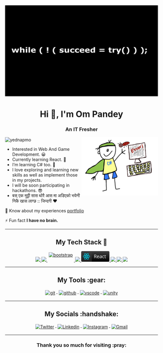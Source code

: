 <p align="center"> <img src="https://github.com/yednapmo/yednapmo/blob/main/cover.jpg" alt="cover" height="300px" width="100%" /> </p>

<h1 align="center">Hi 👋, I'm Om Pandey</h1>
<h3 align="center">An IT Fresher</h3>

<img align="right" alt="myprofile" width="50%" src="https://github.com/yednapmo/yednapmo/blob/main/IMG_0304.jpg">

<p align="left"> <img src="https://komarev.com/ghpvc/?username=yednapmo&label=Profile%20views&color=0e75b6&style=flat" alt="yednapmo" /> </p>




- Interested in Web And Game Development. :grinning:
- Currently learning React. :star_struck:
- I’m learning C# too. :muscle:
- I love exploring and learning new skills as well as implement those in my projects.
- I will be soon participating in hackathons. :sunglasses:
- बस् एक मुठ्ठी सास थोरै आस मा अडिएको भयेनी निकै खास लाग्छ :: जिन्दगी :heart: 

📄 Know about my experiences [portfolio](portfolio)

⚡ Fun fact **I have no brain.**


---
<!-- Badges used from https://github.com/klaasnicolaas/ColoredBadges -->
<h2 align="center">My Tech Stack 🧰</h2>
<p align="center">
<a href="#">
<img src="https://raw.githubusercontent.com/klaasnicolaas/ColoredBadges/master/svg/dev/languages/html.svg">
</a>
<a href="#">
<img src="https://raw.githubusercontent.com/klaasnicolaas/ColoredBadges/master/svg/dev/languages/css3.svg">
</a>
<a href="https://getbootstrap.com/">
    <img src="https://raw.githubusercontent.com/klaasnicolaas/ColoredBadges/master/svg/dev/frameworks/bootstrap.svg" alt="bootstrap" style="vertical-align:top; margin:4px">
</a>
<a href="https://developer.mozilla.org/en-US/docs/Web/JavaScript">
<img src="https://raw.githubusercontent.com/klaasnicolaas/ColoredBadges/master/svg/dev/languages/js.svg">
</a>   
<a href="https://reactjs.org/">
<img src="https://github.com/Cusatelli/Colored-Badges/blob/main/svg/frameworks/react.svg" height="35" />
</a>
<a href="https://learn.microsoft.com/en-us/dotnet/csharp/">
    <img src="https://raw.githubusercontent.com/klaasnicolaas/ColoredBadges/master/svg/dev/languages/csharp.svg">
</a>
 <a href="#">
    <img src="https://raw.githubusercontent.com/klaasnicolaas/ColoredBadges/master/svg/dev/languages/csharp_dotnet.svg">
</a>
 <a href="#">
    <img src="https://raw.githubusercontent.com/klaasnicolaas/ColoredBadges/master/svg/dev/languages/php.svg">
</a>
</p>

---

<h2 align="center">My Tools :gear: </h2>
<p align="center">
<a href="https://git-scm.com">
<img src="https://raw.githubusercontent.com/klaasnicolaas/ColoredBadges/prod/svg/dev/tools/git.svg" alt="git" style="vertical-align:top; margin:4px">
</a>
<a href="https://github.com/yednapmo">
<img src="https://raw.githubusercontent.com/klaasnicolaas/ColoredBadges/prod/svg/dev/services/github.svg" alt="github" style="vertical-align:top; margin:4px">
</a>
<a href="https://code.visualstudio.com/">
<img src="https://raw.githubusercontent.com/klaasnicolaas/ColoredBadges/master/svg/dev/tools/visualstudio_code.svg" alt="vscode" style="vertical-align:top; margin:4px">
</a>
  <a href="#">
<img src="https://raw.githubusercontent.com/klaasnicolaas/ColoredBadges/master/svg/dev/frameworks/unity.svg" alt="unity" style="vertical-align:top; margin:4px">
</a>
  


</p>

---

<h2 align="center">My Socials :handshake: </h2>
<p align="center">
<a href="https://twitter.com/yednapmo">
<img src="https://raw.githubusercontent.com/klaasnicolaas/ColoredBadges/master/svg/social/twitter.svg" alt="Twitter" style="vertical-align:top; margin:4px">
</a>
<a href="https://linkedin.com/in/yednapmo">
<img src="https://raw.githubusercontent.com/klaasnicolaas/ColoredBadges/master/svg/social/linkedin.svg" alt="Linkedin" style="vertical-align:top; margin:4px">
</a>
<a href="https://instagram.com/oppandey_">
<img src="https://raw.githubusercontent.com/klaasnicolaas/ColoredBadges/prod/svg/social/instagram.svg" alt="Instagram" style="vertical-align:top; margin:4px">
</a>
<a href="mailto:yednapmo@gmail.com">
<img src="https://raw.githubusercontent.com/klaasnicolaas/ColoredBadges/prod/svg/social/gmail.svg" alt="Gmail" style="vertical-align:top; margin:4px">
</a>
</p>


---


<h3 align="center">Thank you so much for visiting :pray:</h3>
